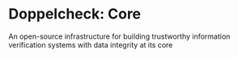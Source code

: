 # Doppelcheck: Core
An open-source infrastructure for building trustworthy information verification systems with data integrity at its core

